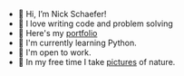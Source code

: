 - 👋 Hi, I’m Nick Schaefer!
- 💫 I love writing code and problem solving
- 📕 Here's my [portfolio](https://www.nschaefer.com)
- 🐍 I'm currently learning Python.
- 🧠 I'm open to work.
- 🍄 In my free time I take [pictures](https://www.instagram.com/wildernns) of nature.
